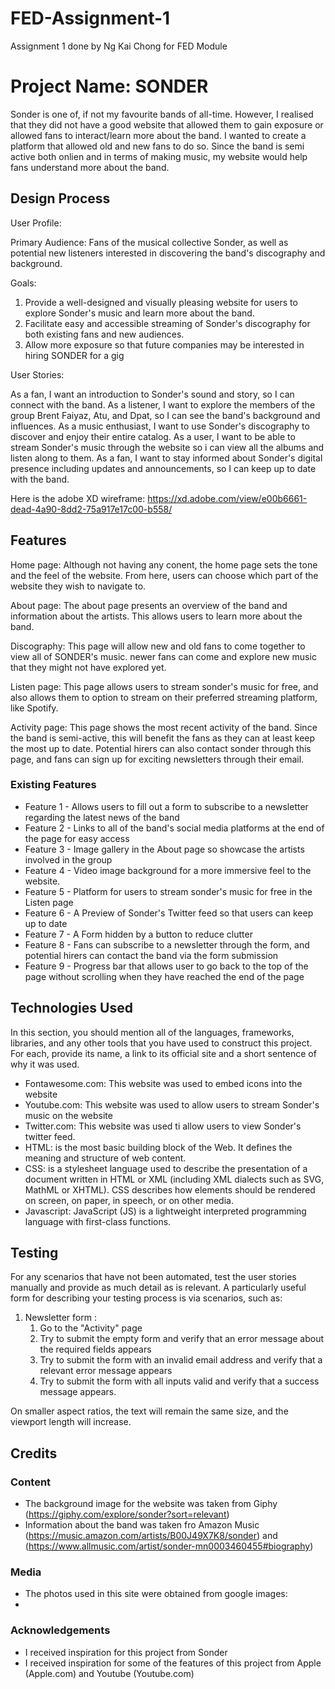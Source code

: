 # FED-Assignment-1
Assignment 1 done by Ng Kai Chong for FED Module
# Project Name: SONDER

Sonder is one of, if not my favourite bands of all-time. However, I realised that they did not have a good website that allowed them to gain exposure or allowed fans to interact/learn more about the band. I wanted to create a platform that allowed old and new fans to do so. Since the band is semi active both onlien and in terms of making music, my website would help fans understand more about the band.

 
## Design Process
 
User Profile:

Primary Audience: Fans of the musical collective Sonder, as well as potential new listeners interested in discovering the band's discography and background.

Goals:

1. Provide a well-designed and visually pleasing website for users to explore Sonder's music and learn more about the band.
2. Facilitate easy and accessible streaming of Sonder's discography for both existing fans and new audiences.
3. Allow more exposure so that future companies may be interested in hiring SONDER for a gig

User Stories:

As a fan, I want an introduction to Sonder's sound and story, so I can connect with the band.
As a listener, I want to explore the members of the group Brent Faiyaz, Atu, and Dpat, so I can see the band's background and influences.
As a music enthusiast, I want to use Sonder's discography to discover and enjoy their entire catalog.
As a user, I want to be able to stream Sonder's music through the website so i can view all the albums and listen along to them.
As a fan, I want to stay informed about Sonder's digital presence including updates and announcements, so I can keep up to date with the band.

Here is the adobe XD wireframe: https://xd.adobe.com/view/e00b6661-dead-4a90-8dd2-75a917e17c00-b558/

## Features

Home page:
Although not having any conent, the home page sets the tone and the feel of the website. From here, users can choose which part of the website they wish to navigate to.

About page:
The about page presents an overview of the band and information about the artists. This allows users to learn more about the band.

Discography:
This page will allow new and old fans to come together to view all of SONDER's music. newer fans can come and explore new music that they might not have explored yet.

Listen page:
This page allows users to stream sonder's music for free, and also allows them to option to stream on their preferred streaming platform, like Spotify.

Activity page:
This page shows the most recent activity of the band. Since the band is semi-active, this will benefit the fans as they can at least keep the most up to date. Potential hirers can also contact sonder through this page, and fans can sign up for exciting newsletters through their email.
 
### Existing Features
- Feature 1 - Allows users to fill out a form to subscribe to a newsletter regarding the latest news of the band
- Feature 2 - Links to all of the band's social media platforms at the end of the page for easy access
- Feature 3 - Image gallery in the About page so showcase the artists involved in the group
- Feature 4 - Video image background for a more immersive feel to the website.
- Feature 5 - Platform for users to stream sonder's music for free in the Listen page
- Feature 6 - A Preview of Sonder's Twitter feed so that users can keep up to date
- Feature 7 - A Form hidden by a button to reduce clutter
- Feature 8 - Fans can subscribe to a newsletter through the form, and potential hirers can contact the band via the form submission
- Feature 9 - Progress bar that allows user to go back to the top of the page without scrolling when they have reached the end of the page


## Technologies Used

In this section, you should mention all of the languages, frameworks, libraries, and any other tools that you have used to construct this project. For each, provide its name, a link to its official site and a short sentence of why it was used.

- Fontawesome.com: This website was used to embed icons into the website
- Youtube.com: This website was used to allow users to stream Sonder's music on the website
- Twitter.com: This website was used ti allow users to view Sonder's twitter feed.
- HTML: is the most basic building block of the Web. It defines the meaning and structure of web content.
- CSS: is a stylesheet language used to describe the presentation of a document written in HTML or XML (including XML dialects such as SVG, MathML or XHTML). CSS describes how elements should be rendered on screen, on paper, in speech, or on other media.
- Javascript: JavaScript (JS) is a lightweight interpreted programming language with first-class functions.


## Testing

For any scenarios that have not been automated, test the user stories manually and provide as much detail as is relevant. A particularly useful form for describing your testing process is via scenarios, such as:

1. Newsletter form :
    1. Go to the "Activity" page
    2. Try to submit the empty form and verify that an error message about the required fields appears
    3. Try to submit the form with an invalid email address and verify that a relevant error message appears
    4. Try to submit the form with all inputs valid and verify that a success message appears.

On smaller aspect ratios, the text will remain the same size, and the viewport length will increase.

## Credits

### Content
- The background image for the website was taken from Giphy (https://giphy.com/explore/sonder?sort=relevant)
- Information about the band was taken fro Amazon Music (https://music.amazon.com/artists/B00J49X7K8/sonder) and (https://www.allmusic.com/artist/sonder-mn0003460455#biography)
### Media
- The photos used in this site were obtained from google images:
- 

### Acknowledgements

- I received inspiration for this project from Sonder
- I received inspiration for some of the features of this project from Apple (Apple.com) and Youtube (Youtube.com)
